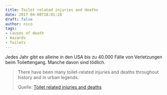 ```yaml
---
title: Toilet related injuries and deaths
date: 2017-04-08T18:01:28
draft: false
author: nico
tags: 
- Causes of death
- Hazards
- Toilets
---
```


Jedes Jahr gibt es alleine in den USA bis zu 40.000 Fälle von Verletzungen beim Toilettengang. Manche davon sind tödlich.

> There have been many toilet-related injuries and deaths throughout history and
> in urban legends.
>
> Quelle: [Toilet related injuries and deaths](https://en.wikipedia.org/wiki/Toilet-related_injuries_and_deaths)
